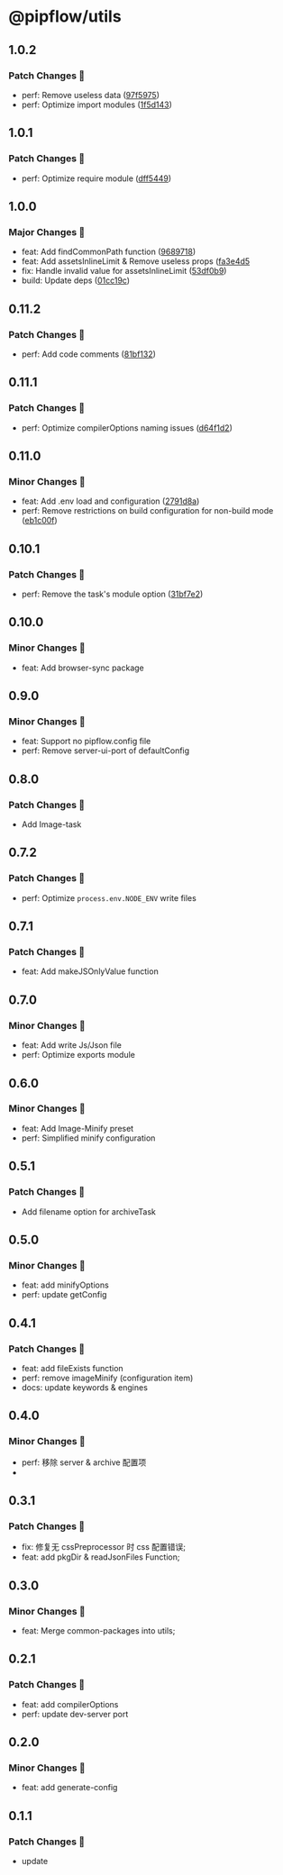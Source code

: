 # @pipflow/utils

## 1.0.2

### Patch Changes 🌟

- perf: Remove useless data ([97f5975](https://github.com/Meqn/pipflow/commit/97f5975302dfdf87459f80b595ca7936de8a6e2a))
- perf: Optimize import modules ([1f5d143](https://github.com/Meqn/pipflow/commit/1f5d143c6e4f9c283cdd6fc4882b3b8c3c3559d0))

## 1.0.1

### Patch Changes 🌟

- perf: Optimize require module ([dff5449](https://github.com/Meqn/pipflow/commit/dff544922877358824c16ba88b26abd8fa60f7b4))

## 1.0.0

### Major Changes 🎉

- feat: Add findCommonPath function ([9689718](https://github.com/Meqn/pipflow/commit/9689718a76c203924266b5a4e77c9f55842fddb7))
- feat: Add assetsInlineLimit & Remove useless props ([fa3e4d5](https://github.com/Meqn/pipflow/commit/fa3e4d55b0f36698525e8e2f1437596a68e63b4f)
- fix: Handle invalid value for assetsInlineLimit ([53df0b9](https://github.com/Meqn/pipflow/commit/53df0b9029cdf984939c72c3f51bf794d678793a))
- build: Update deps ([01cc19c](https://github.com/Meqn/pipflow/commit/01cc19c5b2defd44a152ab5fe3f0aee8d7a744e3))

## 0.11.2

### Patch Changes 🌟

- perf: Add code comments ([81bf132](https://github.com/Meqn/pipflow/commit/81bf132dccd75e518346bc0fea61f9cce0a10719))

## 0.11.1

### Patch Changes 🌟

- perf: Optimize compilerOptions naming issues ([d64f1d2](https://github.com/Meqn/pipflow/commit/d64f1d22e84480128eca4c1831cfb37b15b24c57))

## 0.11.0

### Minor Changes 🚀

- feat: Add .env load and configuration ([2791d8a](https://github.com/Meqn/pipflow/commit/2791d8ab02c36b18a8cdaab4dbb267b705715d78))
- perf: Remove restrictions on build configuration for non-build mode ([eb1c00f](https://github.com/Meqn/pipflow/commit/eb1c00f78438bccc22b1d6d5fffc724aee80b3bd))

## 0.10.1

### Patch Changes 🌟

- perf: Remove the task's module option ([31bf7e2](https://github.com/Meqn/pipflow/commit/31bf7e239df9af39adbc17cf4ad4a8dc9a43497f))

## 0.10.0

### Minor Changes 🚀

- feat: Add browser-sync package

## 0.9.0

### Minor Changes 🚀

- feat: Support no pipflow.config file
- perf: Remove server-ui-port of defaultConfig

## 0.8.0

### Patch Changes 🌟

- Add Image-task

## 0.7.2

### Patch Changes 🌟

- perf: Optimize `process.env.NODE_ENV` write files

## 0.7.1

### Patch Changes 🌟

- feat: Add makeJSOnlyValue function

## 0.7.0

### Minor Changes 🚀

- feat: Add write Js/Json file
- perf: Optimize exports module

## 0.6.0

### Minor Changes 🚀

- feat: Add Image-Minify preset
- perf: Simplified minify configuration

## 0.5.1

### Patch Changes 🌟

- Add filename option for archiveTask

## 0.5.0

### Minor Changes 🚀

- feat: add minifyOptions
- perf: update getConfig

## 0.4.1

### Patch Changes 🌟

- feat: add fileExists function
- perf: remove imageMinify (configuration item)
- docs: update keywords & engines

## 0.4.0

### Minor Changes 🚀

- perf: 移除 server & archive 配置项
-

## 0.3.1

### Patch Changes 🌟

- fix: 修复无 cssPreprocessor 时 css 配置错误;
- feat: add pkgDir & readJsonFiles Function;

## 0.3.0

### Minor Changes 🚀

- feat: Merge common-packages into utils;

## 0.2.1

### Patch Changes 🌟

- feat: add compilerOptions
- perf: update dev-server port

## 0.2.0

### Minor Changes 🚀

- feat: add generate-config

## 0.1.1

### Patch Changes 🌟

- update
